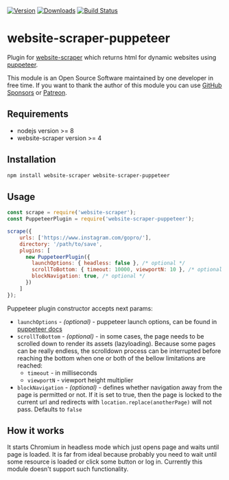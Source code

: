 [![Version](https://img.shields.io/npm/v/website-scraper-puppeteer.svg?style=flat)](https://www.npmjs.org/package/website-scraper-puppeteer)
[![Downloads](https://img.shields.io/npm/dm/website-scraper-puppeteer.svg?style=flat)](https://www.npmjs.org/package/website-scraper-puppeteer)
[![Build Status](https://travis-ci.com/website-scraper/website-scraper-puppeteer.svg?branch=master)](https://travis-ci.com/github/website-scraper/website-scraper-puppeteer)

# website-scraper-puppeteer
Plugin for [website-scraper](https://github.com/website-scraper/node-website-scraper) which returns html for dynamic websites using [puppeteer](https://github.com/puppeteer/puppeteer).

This module is an Open Source Software maintained by one developer in free time. If you want to thank the author of this module you can use [GitHub Sponsors](https://github.com/sponsors/s0ph1e) or [Patreon](https://www.patreon.com/s0ph1e).

## Requirements
* nodejs version >= 8
* website-scraper version >= 4

## Installation
```sh
npm install website-scraper website-scraper-puppeteer
```

## Usage
```javascript
const scrape = require('website-scraper');
const PuppeteerPlugin = require('website-scraper-puppeteer');

scrape({
    urls: ['https://www.instagram.com/gopro/'],
    directory: '/path/to/save',
    plugins: [ 
      new PuppeteerPlugin({
        launchOptions: { headless: false }, /* optional */
        scrollToBottom: { timeout: 10000, viewportN: 10 }, /* optional */
        blockNavigation: true, /* optional */
      })
    ]
});
```
Puppeteer plugin constructor accepts next params:
* `launchOptions` - *(optional)* - puppeteer launch options, can be found in [puppeteer docs](https://github.com/puppeteer/puppeteer/blob/v1.20.0/docs/api.md#puppeteerlaunchoptions)
* `scrollToBottom` - *(optional)* - in some cases, the page needs to be scrolled down to render its assets (lazyloading). Because some pages can be really endless, the scrolldown process can be interrupted before reaching the bottom when one or both of the bellow limitations are reached:
    * `timeout` - in milliseconds
    * `viewportN` - viewport height multiplier
* `blockNavigation` - *(optional)* - defines whether navigation away from the page is permitted or not. If it is set to true, then the page is locked to the current url and redirects with `location.replace(anotherPage)` will not pass. Defaults to `false`

## How it works
It starts Chromium in headless mode which just opens page and waits until page is loaded.
It is far from ideal because probably you need to wait until some resource is loaded or click some button or log in. Currently this module doesn't support such functionality.
